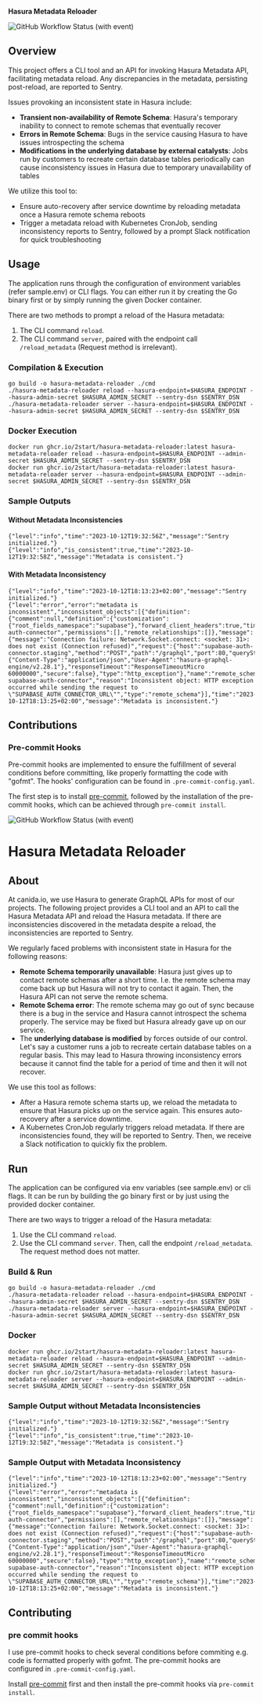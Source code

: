 **Hasura Metadata Reloader**

![GitHub Workflow Status (with event)](https://img.shields.io/github/actions/workflow/status/2start/hasura-metadata-reloader/build-and-push-with-semver.yaml)

## Overview

This project offers a CLI tool and an API for invoking Hasura Metadata API, facilitating metadata reload. Any discrepancies in the metadata, persisting post-reload, are reported to Sentry.

Issues provoking an inconsistent state in Hasura include:

- **Transient non-availability of Remote Schema**: Hasura's temporary inability to connect to remote schemas that eventually recover
- **Errors in Remote Schema**: Bugs in the service causing Hasura to have issues introspecting the schema
- **Modifications in the underlying database by external catalysts**: Jobs run by customers to recreate certain database tables periodically can cause inconsistency issues in Hasura due to temporary unavailability of tables

We utilize this tool to:

- Ensure auto-recovery after service downtime by reloading metadata once a Hasura remote schema reboots
- Trigger a metadata reload with Kubernetes CronJob, sending inconsistency reports to Sentry, followed by a prompt Slack notification for quick troubleshooting

## Usage

The application runs through the configuration of environment variables (refer sample.env) or CLI flags. You can either run it by creating the Go binary first or by simply running the given Docker container.

There are two methods to prompt a reload of the Hasura metadata:

1. The CLI command `reload`.
2. The CLI command `server`, paired with the endpoint call `/reload_metadata` (Request method is irrelevant).

### Compilation & Execution

```shell
go build -o hasura-metadata-reloader ./cmd
./hasura-metadata-reloader reload --hasura-endpoint=$HASURA_ENDPOINT --hasura-admin-secret $HASURA_ADMIN_SECRET --sentry-dsn $SENTRY_DSN
./hasura-metadata-reloader server --hasura-endpoint=$HASURA_ENDPOINT --hasura-admin-secret $HASURA_ADMIN_SECRET --sentry-dsn $SENTRY_DSN
```

### Docker Execution

```shell
docker run ghcr.io/2start/hasura-metadata-reloader:latest hasura-metadata-reloader reload --hasura-endpoint=$HASURA_ENDPOINT --admin-secret $HASURA_ADMIN_SECRET --sentry-dsn $SENTRY_DSN
docker run ghcr.io/2start/hasura-metadata-reloader:latest hasura-metadata-reloader server --hasura-endpoint=$HASURA_ENDPOINT --admin-secret $HASURA_ADMIN_SECRET --sentry-dsn $SENTRY_DSN
```

### Sample Outputs

#### Without Metadata Inconsistencies

```shell
{"level":"info","time":"2023-10-12T19:32:56Z","message":"Sentry initialized."}
{"level":"info","is_consistent":true,"time":"2023-10-12T19:32:58Z","message":"Metadata is consistent."}
```

#### With Metadata Inconsistency

```shell
{"level":"info","time":"2023-10-12T18:13:23+02:00","message":"Sentry initialized."}
{"level":"error","error":"metadata is inconsistent","inconsistent_objects":[{"definition":{"comment":null,"definition":{"customization":{"root_fields_namespace":"supabase"},"forward_client_headers":true,"timeout_seconds":60,"url_from_env":"SUPABASE_AUTH_CONNECTOR_URL"},"name":"supabase-auth-connector","permissions":[],"remote_relationships":[]},"message":{"message":"Connection failure: Network.Socket.connect: <socket: 31>: does not exist (Connection refused)","request":{"host":"supabase-auth-connector.staging","method":"POST","path":"/graphql","port":80,"queryString":"","requestHeaders":{"Content-Type":"application/json","User-Agent":"hasura-graphql-engine/v2.28.1"},"responseTimeout":"ResponseTimeoutMicro 60000000","secure":false},"type":"http_exception"},"name":"remote_schema supabase-auth-connector","reason":"Inconsistent object: HTTP exception occurred while sending the request to \"SUPABASE_AUTH_CONNECTOR_URL\"","type":"remote_schema"}],"time":"2023-10-12T18:13:25+02:00","message":"Metadata is inconsistent."}
```

## Contributions

### Pre-commit Hooks

Pre-commit hooks are implemented to ensure the fulfillment of several conditions before committing, like properly formatting the code with "gofmt". The hooks' configuration can be found in `.pre-commit-config.yaml`.

The first step is to install [pre-commit](https://pre-commit.com/#install), followed by the installation of the pre-commit hooks, which can be achieved through `pre-commit install`.

![GitHub Workflow Status (with event)](https://img.shields.io/github/actions/workflow/status/2start/hasura-metadata-reloader/build-and-push-with-semver.yaml)

# Hasura Metadata Reloader

## About

At canida.io, we use Hasura to generate GraphQL APIs for most of our projects.
The following project provides a CLI tool and an API to call the Hasura Metadata API and reload the Hasura metadata.
If there are inconsistencies discovered in the metadata despite a reload, the inconsistencies are reported to Sentry.

We regularly faced problems with inconsistent state in Hasura for the following reasons:

- **Remote Schema temporarily unavailable**: Hasura just gives up to contact remote schemas after a short time. I.e. the remote schema may come back up but Hasura will not try to contact it again. Then, the Hasura API can not serve the remote schema.
- **Remote Schema error**: The remote schema may go out of sync because there is a bug in the service and Hasura cannot introspect the schema properly. The service may be fixed but Hasura already gave up on our service.
- The **underlying database is modified** by forces outside of our control. Let's say a customer runs a job to recreate certain database tables on a regular basis. This may lead to Hasura throwing inconsistency errors because it cannot find the table for a period of time and then it will not recover.

We use this tool as follows:
- After a Hasura remote schema starts up, we reload the metadata to ensure that Hasura picks up on the service again. This ensures auto-recovery after a service downtime.
- A Kubernetes CronJob regularly triggers reload metadata. If there are inconsistencies found, they will be reported to Sentry. Then, we receive a Slack notification to quickly fix the problem.

## Run

The application can be configured via env variables (see sample.env) or cli flags.
It can be run by building the go binary first or by just using the provided docker container.

There are two ways to trigger a reload of the Hasura metadata:

1. Use the CLI command `reload`.
2. Use the CLI command `server`. Then, call the endpoint `/reload_metadata`. The request method does not matter.

### Build & Run

```shell
go build -o hasura-metadata-reloader ./cmd
./hasura-metadata-reloader reload --hasura-endpoint=$HASURA_ENDPOINT --hasura-admin-secret $HASURA_ADMIN_SECRET --sentry-dsn $SENTRY_DSN
./hasura-metadata-reloader server --hasura-endpoint=$HASURA_ENDPOINT --hasura-admin-secret $HASURA_ADMIN_SECRET --sentry-dsn $SENTRY_DSN
```

### Docker
```shell
docker run ghcr.io/2start/hasura-metadata-reloader:latest hasura-metadata-reloader reload --hasura-endpoint=$HASURA_ENDPOINT --admin-secret $HASURA_ADMIN_SECRET --sentry-dsn $SENTRY_DSN
docker run ghcr.io/2start/hasura-metadata-reloader:latest hasura-metadata-reloader server --hasura-endpoint=$HASURA_ENDPOINT --admin-secret $HASURA_ADMIN_SECRET --sentry-dsn $SENTRY_DSN
```

### Sample Output without Metadata Inconsistencies

```shell
{"level":"info","time":"2023-10-12T19:32:56Z","message":"Sentry initialized."}
{"level":"info","is_consistent":true,"time":"2023-10-12T19:32:58Z","message":"Metadata is consistent."}
```

### Sample Output with Metadata Inconsistency

```shell
{"level":"info","time":"2023-10-12T18:13:23+02:00","message":"Sentry initialized."}
{"level":"error","error":"metadata is inconsistent","inconsistent_objects":[{"definition":{"comment":null,"definition":{"customization":{"root_fields_namespace":"supabase"},"forward_client_headers":true,"timeout_seconds":60,"url_from_env":"SUPABASE_AUTH_CONNECTOR_URL"},"name":"supabase-auth-connector","permissions":[],"remote_relationships":[]},"message":{"message":"Connection failure: Network.Socket.connect: <socket: 31>: does not exist (Connection refused)","request":{"host":"supabase-auth-connector.staging","method":"POST","path":"/graphql","port":80,"queryString":"","requestHeaders":{"Content-Type":"application/json","User-Agent":"hasura-graphql-engine/v2.28.1"},"responseTimeout":"ResponseTimeoutMicro 60000000","secure":false},"type":"http_exception"},"name":"remote_schema supabase-auth-connector","reason":"Inconsistent object: HTTP exception occurred while sending the request to \"SUPABASE_AUTH_CONNECTOR_URL\"","type":"remote_schema"}],"time":"2023-10-12T18:13:25+02:00","message":"Metadata is inconsistent."}
```

## Contributing

### pre commit hooks

I use pre-commit hooks to check several conditions before commiting e.g. code is formatted properly with gofmt. The pre-commit hooks are configured in `.pre-commit-config.yaml`.

Install [pre-commit](https://pre-commit.com/#install) first and then install the pre-commit hooks via `pre-commit install`.
